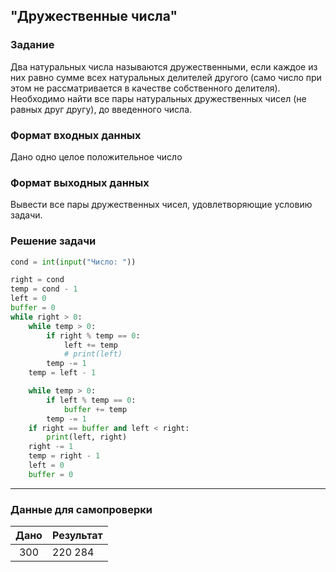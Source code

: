 ## "Дружественные числа"

### Задание

Два натуральных числа называются дружественными, если каждое из них равно сумме всех натуральных делителей другого
(само число при этом не рассматривается в качестве собственного делителя). \
Необходимо найти все пары натуральных дружественных чисел (не равных друг другу), до введенного числа.

### Формат входных данных

Дано одно целое положительное число

### Формат выходных данных

Вывести все пары дружественных чисел, удовлетворяющие условию задачи.

### Решение задачи

```python
cond = int(input("Число: "))

right = cond
temp = cond - 1
left = 0
buffer = 0
while right > 0:
    while temp > 0:
        if right % temp == 0:
            left += temp
            # print(left)
        temp -= 1
    temp = left - 1

    while temp > 0:
        if left % temp == 0:
            buffer += temp
        temp -= 1
    if right == buffer and left < right:
        print(left, right)
    right -= 1
    temp = right - 1
    left = 0
    buffer = 0
```

---

### Данные для самопроверки

| Дано | Результат |
| :---: | --- |
|  300  | 220 284 |
